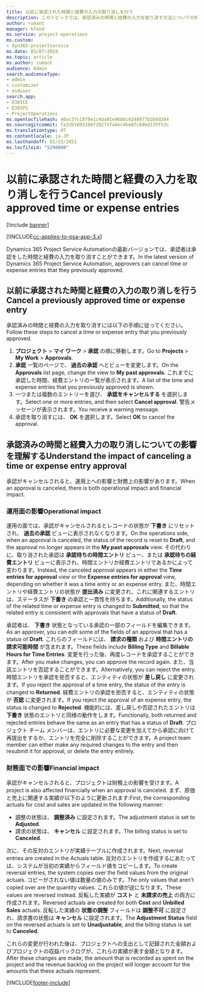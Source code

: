 ```yaml
---
title: 以前に承認された時間と経費の入力の取り消しを行う
description: このトピックでは、承認済みの時間と経費の入力を取り消す方法についての情報を提供します。
author: rumant
manager: kfend
ms.service: project-operations
ms.custom:
- dyn365-projectservice
ms.date: 03/07/2019
ms.topic: article
ms.author: rumant
audience: Admin
search.audienceType:
- admin
- customizer
- enduser
search.app:
- D365CE
- D365PS
- ProjectOperations
ms.openlocfilehash: 40ac37c1070e1c4da01e96bbc4248977b2b6d284
ms.sourcegitcommit: fa32b1893286f20271fa4ec4be8fc68bd135f53c
ms.translationtype: HT
ms.contentlocale: ja-JP
ms.lasthandoff: 02/15/2021
ms.locfileid: "5290860"
---
```

# <a name="cancel-previously-approved-time-or-expense-entries"></a><span data-ttu-id="52375-103">以前に承認された時間と経費の入力を取り消しを行う</span><span class="sxs-lookup"><span data-stu-id="52375-103">Cancel previously approved time or expense entries</span></span>

[!include [banner](../includes/psa-now-project-operations.md)]

[!INCLUDE[cc-applies-to-psa-app-3.x](../includes/cc-applies-to-psa-app-3x.md)]

<span data-ttu-id="52375-104">Dynamics 365 Project Service Automationの最新バージョンでは、承認者は承認をした時間と経費の入力を取り消すことができます。</span><span class="sxs-lookup"><span data-stu-id="52375-104">In the latest version of Dynamics 365 Project Service Automation, approvers can cancel time or expense entries that they previously approved.</span></span>

## <a name="cancel-a-previously-approved-time-or-expense-entry"></a><span data-ttu-id="52375-105">以前に承認された時間と経費の入力の取り消しを行う</span><span class="sxs-lookup"><span data-stu-id="52375-105">Cancel a previously approved time or expense entry</span></span>

<span data-ttu-id="52375-106">承認済みの時間と経費の入力を取り消すには以下の手順に従ってください。</span><span class="sxs-lookup"><span data-stu-id="52375-106">Follow these steps to cancel a time or expense entry that you previously approved.</span></span>

1. <span data-ttu-id="52375-107">**プロジェクト** \> **マイ ワーク** \> **承認** の順に移動します。</span><span class="sxs-lookup"><span data-stu-id="52375-107">Go to **Projects** \> **My Work** \> **Approvals**.</span></span>
2. <span data-ttu-id="52375-108">**承認** 一覧のページで、 **過去の承認** へとビューを変更します。</span><span class="sxs-lookup"><span data-stu-id="52375-108">On the **Approvals** list page, change the view to **My past approvals**.</span></span> <span data-ttu-id="52375-109">これまでに承認した時間、経費エントリの一覧が表示されます。</span><span class="sxs-lookup"><span data-stu-id="52375-109">A list of the time and expense entries that you previously approved is shown.</span></span>
3. <span data-ttu-id="52375-110">一つまたは複数のエントリーを選び、 **承認をキャンセルする** を選択します。</span><span class="sxs-lookup"><span data-stu-id="52375-110">Select one or more entries, and then select **Cancel approval**.</span></span> <span data-ttu-id="52375-111">警告メッセージが表示されます。</span><span class="sxs-lookup"><span data-stu-id="52375-111">You receive a warning message.</span></span>
4. <span data-ttu-id="52375-112">承認を取り消すには、 **OK** を選択します。</span><span class="sxs-lookup"><span data-stu-id="52375-112">Select **OK** to cancel the approval.</span></span>

## <a name="understand-the-impact-of-canceling-a-time-or-expense-entry-approval"></a><span data-ttu-id="52375-113">承認済みの時間と経費入力の取り消しについての影響を理解する</span><span class="sxs-lookup"><span data-stu-id="52375-113">Understand the impact of canceling a time or expense entry approval</span></span>

<span data-ttu-id="52375-114">承認がキャンセルされると、運用上への影響と財務上の影響があります。</span><span class="sxs-lookup"><span data-stu-id="52375-114">When an approval is canceled, there is both operational impact and financial impact.</span></span>

### <a name="operational-impact"></a><span data-ttu-id="52375-115">運用面の影響</span><span class="sxs-lookup"><span data-stu-id="52375-115">Operational impact</span></span>

<span data-ttu-id="52375-116">運用の面では、承認がキャンセルされるとレコードの状態が **下書き** にリセットされ、 **過去の承認** ビューに表示されなくなります。</span><span class="sxs-lookup"><span data-stu-id="52375-116">On the operations side, when an approval is canceled, the status of the record is reset to **Draft**, and the approval no longer appears in the **My past approvals** view.</span></span> <span data-ttu-id="52375-117">その代わりに、取り消された承認は **承認待ちの時間エントリ** ビュー、または **承認待ちの経費エントリ** ビューに表示され、時間エントリか経費エントリであるかによって変わります。</span><span class="sxs-lookup"><span data-stu-id="52375-117">Instead, the canceled approval appears in either the **Time entries for approval** view or the **Expense entries for approval** view, depending on whether it was a time entry or an expense entry.</span></span> <span data-ttu-id="52375-118">また、時間エントリや経費エントリの状態が **提出済み** に変更され、これに関連するエントリは、ステータスが **下書き** の承認と一貫性を持ちます。</span><span class="sxs-lookup"><span data-stu-id="52375-118">Additionally, the status of the related time or expense entry is changed to **Submitted**, so that the related entry is consistent with approvals that have a status of **Draft**.</span></span>

<span data-ttu-id="52375-119">承認者は、 **下書き** 状態となっている承認の一部のフィールドを編集できます。</span><span class="sxs-lookup"><span data-stu-id="52375-119">As an approver, you can edit some of the fields of an approval that has a status of **Draft**.</span></span> <span data-ttu-id="52375-120">これらのフィールドには、 **請求の種類** および **時間エントリの請求可能時間** が含まれます。</span><span class="sxs-lookup"><span data-stu-id="52375-120">These fields include **Billing Type** and **Billable Hours for Time Entries**.</span></span> <span data-ttu-id="52375-121">変更を行った後、再度レコードを承認することができます。</span><span class="sxs-lookup"><span data-stu-id="52375-121">After you make changes, you can approve the record again.</span></span> <span data-ttu-id="52375-122">また、当該エントリを否認することができます。</span><span class="sxs-lookup"><span data-stu-id="52375-122">Alternatively, you can reject the entry.</span></span> <span data-ttu-id="52375-123">時間エントリを承認を拒否すると、エンティティの状態が **差し戻し** に変更されます。</span><span class="sxs-lookup"><span data-stu-id="52375-123">If you reject the approval of a time entry, the status of the entry is changed to **Returned**.</span></span> <span data-ttu-id="52375-124">経費エントリの承認を拒否すると、エンティティの状態が **否認** に変更されます。</span><span class="sxs-lookup"><span data-stu-id="52375-124">If you reject the approval of an expense entry, the status is changed to **Rejected**.</span></span> <span data-ttu-id="52375-125">機能的には、差し戻しや否認されたエントリは **下書き** 状態のエントリと同様の動作をします。</span><span class="sxs-lookup"><span data-stu-id="52375-125">Functionally, both returned and rejected entries behave the same as an entry that has a status of **Draft**.</span></span> <span data-ttu-id="52375-126">プロジェクト チーム メンバーは、エントリに必要な変更を加えてから承認に向けて再提出をするか、エントリを完全に削除することができます。</span><span class="sxs-lookup"><span data-stu-id="52375-126">A project team member can either make any required changes to the entry and then resubmit it for approval, or delete the entry entirely.</span></span>

### <a name="financial-impact"></a><span data-ttu-id="52375-127">財務面での影響</span><span class="sxs-lookup"><span data-stu-id="52375-127">Financial impact</span></span>

<span data-ttu-id="52375-128">承認がキャンセルされると、プロジェクトは財務上の影響を受けます。</span><span class="sxs-lookup"><span data-stu-id="52375-128">A project is also affected financially when an approval is canceled.</span></span> <span data-ttu-id="52375-129">まず、原価と売上に関連する実績が以下のように更新されます:</span><span class="sxs-lookup"><span data-stu-id="52375-129">First, the corresponding actuals for cost and sales are updated in the following manner:</span></span>

- <span data-ttu-id="52375-130">調整の状態は、 **調整済み** に設定されます。</span><span class="sxs-lookup"><span data-stu-id="52375-130">The adjustment status is set to **Adjusted**.</span></span>
- <span data-ttu-id="52375-131">請求の状態は、 **キャンセル** に設定されます。</span><span class="sxs-lookup"><span data-stu-id="52375-131">The billing status is set to **Canceled**.</span></span>

<span data-ttu-id="52375-132">次に、その反対のエントリが実績テーブルに作成されます。</span><span class="sxs-lookup"><span data-stu-id="52375-132">Next, reversal entries are created in the Actuals table.</span></span> <span data-ttu-id="52375-133">反対のエントリを作成するにあたっては、システムが当初の実績からフィールド値をコピーします。</span><span class="sxs-lookup"><span data-stu-id="52375-133">To create reversal entries, the system copies over the field values from the original actuals.</span></span> <span data-ttu-id="52375-134">コピーがされない値は数量の値のみです。</span><span class="sxs-lookup"><span data-stu-id="52375-134">The only values that aren't copied over are the quantity values.</span></span> <span data-ttu-id="52375-135">これらの値が逆になります。</span><span class="sxs-lookup"><span data-stu-id="52375-135">These values are reversed instead.</span></span> <span data-ttu-id="52375-136">反転した実績が **コスト** と **未請求の売上** の両方に作成されます。</span><span class="sxs-lookup"><span data-stu-id="52375-136">Reversed actuals are created for both **Cost** and **Unbilled Sales** actuals.</span></span> <span data-ttu-id="52375-137">反転した実績の **状態の調整** フィールドは **調整不可** に設定され、請求書の状態は **キャンセル** に設定されます。</span><span class="sxs-lookup"><span data-stu-id="52375-137">The **Adjustment Status** field on the reversed actuals is set to **Unadjustable**, and the billing status is set to **Canceled**.</span></span>

<span data-ttu-id="52375-138">これらの変更が行われた後は、プロジェクトへの支出として記録された金額およびプロジェクトの収益バックログが、これらの実績が表す金額となります。</span><span class="sxs-lookup"><span data-stu-id="52375-138">After these changes are made, the amount that is recorded as spent on the project and the revenue backlog on the project will longer account for the amounts that these actuals represent.</span></span>


[!INCLUDE[footer-include](../includes/footer-banner.md)]